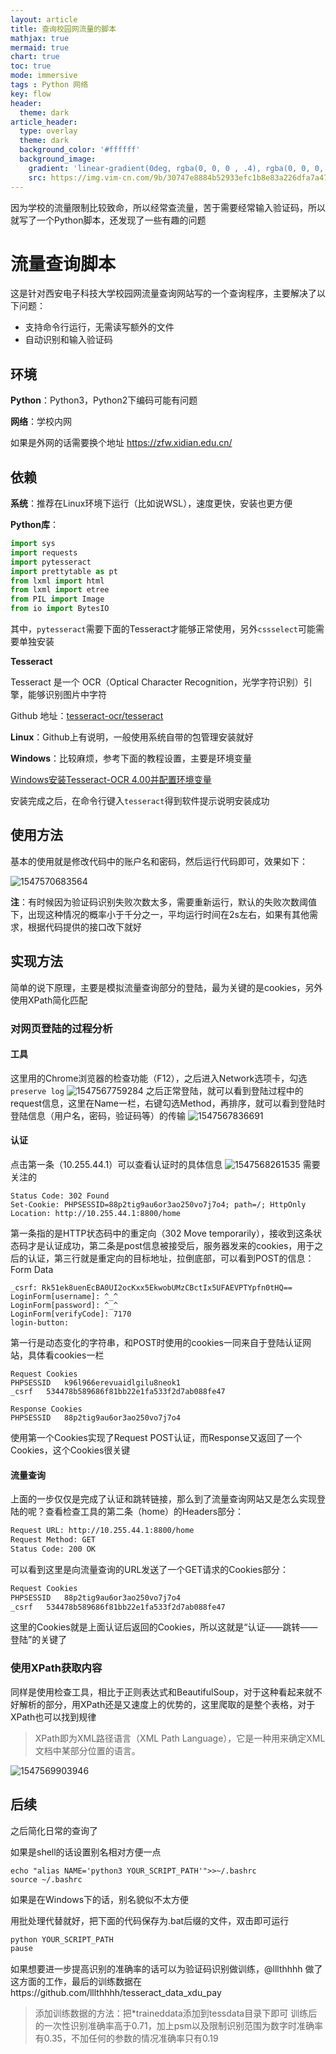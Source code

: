 ```yaml
---
layout: article
title: 查询校园网流量的脚本
mathjax: true
mermaid: true
chart: true
toc: true
mode: immersive
tags : Python 网络
key: flow
header:
  theme: dark
article_header:
  type: overlay
  theme: dark
  background_color: '#ffffff'
  background_image:
    gradient: 'linear-gradient(0deg, rgba(0, 0, 0 , .4), rgba(0, 0, 0, .4))'
    src: https://img.vim-cn.com/9b/30747e8884b52933efc1b8e83a226dfa7a4744.jpg
---
```

因为学校的流量限制比较致命，所以经常查流量，苦于需要经常输入验证码，所以就写了一个Python脚本，还发现了一些有趣的问题
<!--more-->

# 流量查询脚本

这是针对西安电子科技大学校园网流量查询网站写的一个查询程序，主要解决了以下问题：
- 支持命令行运行，无需读写额外的文件
- 自动识别和输入验证码

## 环境
**Python**：Python3，Python2下编码可能有问题

**网络**：学校内网

如果是外网的话需要换个地址 https://zfw.xidian.edu.cn/

## 依赖

**系统**：推荐在Linux环境下运行（比如说WSL），速度更快，安装也更方便

**Python库**：
```python
import sys
import requests
import pytesseract
import prettytable as pt
from lxml import html
from lxml import etree
from PIL import Image
from io import BytesIO
```
其中，```pytesseract```需要下面的Tesseract才能够正常使用，另外```cssselect```可能需要单独安装

**Tesseract**

Tesseract 是一个 OCR（Optical Character Recognition，光学字符识别）引擎，能够识别图片中字符

Github 地址：[tesseract-ocr/tesseract](https://github.com/tesseract-ocr/tesseract)

**Linux**：Github上有说明，一般使用系统自带的包管理安装就好

**Windows**：比较麻烦，参考下面的教程设置，主要是环境变量

[Windows安装Tesseract-OCR 4.00并配置环境变量](https://segmentfault.com/a/1190000014086067)

安装完成之后，在命令行键入```tesseract```得到软件提示说明安装成功

## 使用方法

基本的使用就是修改代码中的账户名和密码，然后运行代码即可，效果如下：

![1547570683564](https://img.vim-cn.com/d8/d9116a48cbceb5a05f275ac70a604dc6ad8844.png)

**注**：有时候因为验证码识别失败次数太多，需要重新运行，默认的失败次数阈值下，出现这种情况的概率小于千分之一，平均运行时间在2s左右，如果有其他需求，根据代码提供的接口改下就好

## 实现方法

简单的说下原理，主要是模拟流量查询部分的登陆，最为关键的是cookies，另外使用XPath简化匹配

### 对网页登陆的过程分析

#### 工具
这里用的Chrome浏览器的检查功能（F12），之后进入Network选项卡，勾选``preserve log``
![1547567759284](https://img.vim-cn.com/59/a1d5a1eb7e947724e0b5ad4dec3b6547646393.png)
之后正常登陆，就可以看到登陆过程中的request信息，这里在Name一栏，右键勾选Method，再排序，就可以看到登陆时登陆信息（用户名，密码，验证码等）的传输
![1547567836691](https://img.vim-cn.com/b0/f9d652809691fb2c3c5e5b820477aa57a797af.png)

#### 认证

点击第一条（10.255.44.1）可以查看认证时的具体信息
![1547568261535](https://img.vim-cn.com/17/3b592030b26d22534690f7ee4adc6b4f01bc4a.png)
需要关注的
```
Status Code: 302 Found
Set-Cookie: PHPSESSID=88p2tig9au6or3ao250vo7j7o4; path=/; HttpOnly
Location: http://10.255.44.1:8800/home
```
第一条指的是HTTP状态码中的重定向（302 Move temporarily），接收到这条状态码才是认证成功，第二条是post信息被接受后，服务器发来的cookies，用于之后的认证，第三行就是重定向的目标地址，拉倒底部，可以看到POST的信息：Form Data
```
_csrf: Rk51ek8uenEcBA0UI2ocKxx5EkwobUMzCBctIx5UFAEVPTYpfn0tHQ==
LoginForm[username]: ^_^
LoginForm[password]: ^_^
LoginForm[verifyCode]: 7170
login-button:
```
第一行是动态变化的字符串，和POST时使用的cookies一同来自于登陆认证网站，具体看cookies一栏
```
Request Cookies							
PHPSESSID	k96l966erevuaidlgilu8neok1
_csrf	534478b589686f81bb22e1fa533f2d7ab088fe47

Response Cookies				
PHPSESSID	88p2tig9au6or3ao250vo7j7o4
```
使用第一个Cookies实现了Request POST认证，而Response又返回了一个Cookies，这个Cookies很关键

#### 流量查询

上面的一步仅仅是完成了认证和跳转链接，那么到了流量查询网站又是怎么实现登陆的呢？查看检查工具的第二条（home）的Headers部分：
```html
Request URL: http://10.255.44.1:8800/home
Request Method: GET
Status Code: 200 OK
```
可以看到这里是向流量查询的URL发送了一个GET请求的Cookies部分：
```html
Request Cookies						
PHPSESSID	88p2tig9au6or3ao250vo7j7o4		
_csrf	534478b589686f81bb22e1fa533f2d7ab088fe47				
```
这里的Cookies就是上面认证后返回的Cookies，所以这就是“认证——跳转——登陆”的关键了

### 使用XPath获取内容
同样是使用检查工具，相比于正则表达式和BeautifulSoup，对于这种看起来就不好解析的部分，用XPath还是又速度上的优势的，这里爬取的是整个表格，对于XPath也可以找到规律
> XPath即为XML路径语言（XML Path Language），它是一种用来确定XML文档中某部分位置的语言。

![1547569903946](https://img.vim-cn.com/95/01fe0b266425b36d96035c69a251ccdeb689d0.png)


## 后续
之后简化日常的查询了

如果是shell的话设置别名相对方便一点
```shell
echo "alias NAME='python3 YOUR_SCRIPT_PATH'">>~/.bashrc
source ~/.bashrc
```

如果是在Windows下的话，别名貌似不太方便

用批处理代替就好，把下面的代码保存为.bat后缀的文件，双击即可运行
```powershell
python YOUR_SCRIPT_PATH
pause
```

如果想要进一步提高识别的准确率的话可以为验证码识别做训练，@lllthhhh 做了这方面的工作，最后的训练数据在https://github.com/lllthhhh/tesseract_data_xdu_pay
>添加训练数据的方法：把*traineddata添加到tessdata目录下即可
训练后的一次性识别准确率高于0.71，加上psm以及限制识别范围为数字时准确率有0.35，不加任何的参数的情况准确率只有0.19